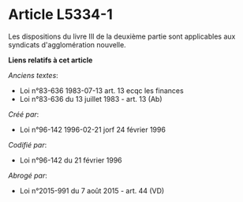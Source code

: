 # Article L5334-1

Les dispositions du livre III de la deuxième partie sont applicables aux syndicats d'agglomération nouvelle.

**Liens relatifs à cet article**

_Anciens textes_:

  - Loi n°83-636 1983-07-13 art. 13 ecqc les finances
  - Loi n°83-636 du 13 juillet 1983 - art. 13 (Ab)

_Créé par_:

  - Loi n°96-142 1996-02-21 jorf 24 février 1996

_Codifié par_:

  - Loi n°96-142 du 21 février 1996

_Abrogé par_:

  - Loi n°2015-991 du 7 août 2015 - art. 44 (VD)
